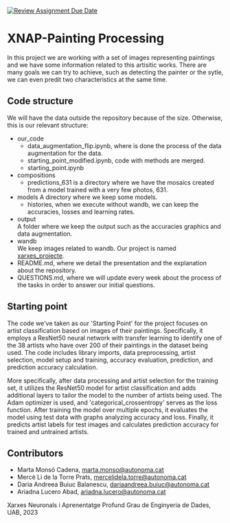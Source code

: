 [![Review Assignment Due Date](https://classroom.github.com/assets/deadline-readme-button-24ddc0f5d75046c5622901739e7c5dd533143b0c8e959d652212380cedb1ea36.svg)](https://classroom.github.com/a/L30CyvB9)

# XNAP-Painting Processing 
In this project we are working with a set of images representing paintings and we have some information related to this artisitic works. There are many goals we can try to achieve, such as detecting the painter or the sytle, we can even predit two characteristics at the same time. 

## Code structure
We will have the data outside the repository because of the size. Otherwise, this is our relevant structure:
- our_code
    - data_augmentation_flip.ipynb, where is done the process of the data augmentation for the data.
    - starting_point_modified.ipynb, code with methods are merged.
    - starting_point.ipynb
- compositions
    - predictions_631 is a directory where we have the mosaics created from a model trained with a very few photos, 631.
- models
    A directory where we keep some models.
    - histories, when we execute without wandb, we can keep the accuracies, losses and learning rates.
- output \
    A folder where we keep the output such as the accuracies graphics and data augmentation.
- wandb \
      We keep images related to wandb. Our project is named [xarxes_projecte](https://wandb.ai/xarxes_projecte?shareProfileType=copy).
- README.md, where we detail the presentation and the explanation about the repository.
- QUESTIONS.md, where we will update every week about the process of the tasks in order to answer our initial questions.

## Starting point
The code we've taken as our 'Starting Point' for the project focuses on artist classification based on images of their paintings. Specifically, it employs a ResNet50 neural network with transfer learning to identify one of the 38 artists who have over 200 of their paintings in the dataset being used. The code includes library imports, data preprocessing, artist selection, model setup and training, accuracy evaluation, prediction, and prediction accuracy calculation.

More specifically, after data processing and artist selection for the training set, it utilizes the ResNet50 model for artist classification and adds additional layers to tailor the model to the number of artists being used. The Adam optimizer is used, and 'categorical_crossentropy' serves as the loss function. After training the model over multiple epochs, it evaluates the model using test data with graphs analyzing accuracy and loss. Finally, it predicts artist labels for test images and calculates prediction accuracy for trained and untrained artists.


## Contributors
- Marta Monsó Cadena, marta.monso@autonoma.cat
- Mercè Li de la Torre Prats, mercelidela.torre@autonoma.cat
- Daria Andreea Buiuc Balanescu, dariaandreea.buiuc@autonoma.cat
- Ariadna Lucero Abad, ariadna.lucero@autonoma.cat

Xarxes Neuronals i Aprenentatge Profund
Grau de Enginyeria de Dades, 
UAB, 2023
